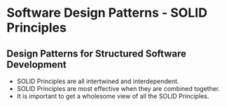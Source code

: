 # Software Design Patterns - SOLID Principles

## Design Patterns for Structured Software Development

* SOLID Principles are all intertwined and interdependent.
* SOLID Principles are most effective when they are combined together.
* It is important to get a wholesome view of all the SOLID Principles.
